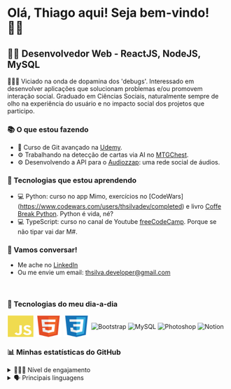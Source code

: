 
# Olá, Thiago aqui! Seja bem-vindo! 🙋‍♂️

## 👨‍💻 Desenvolvedor Web - ReactJS, NodeJS, MySQL

<p>👩🏻‍💼 Viciado na onda de dopamina dos 'debugs'. Interessado em desenvolver aplicações que solucionam problemas e/ou promovem interação social. Graduado em Ciências Sociais, naturalmente sempre de olho na experiência do usuário e no impacto social dos projetos que participo. </p>

### 📚 O que estou fazendo
- 📖 Curso de Git avançado na [Udemy](https://www.udemy.com/course/git-and-github-bootcamp/).
- ⚙️ Trabalhando na detecção de cartas via AI no [MTGChest](https://mtgchest.com).
- ⚙️ Desenvolvendo a API para o [Audiozzap](https://audiozzap.com): uma rede social de áudios.
### 🌱 Tecnologias que estou aprendendo
- 💻 Python: curso no app Mimo, exercícios no [CodeWars]
(https://www.codewars.com/users/thsilvadev/completed) e livro [Coffe Break Python](https://coffeebreakpython.com/). Python é vida, né?
- 💻 TypeScript: curso no canal de Youtube [freeCodeCamp](https://www.youtube.com/watch?v=30LWjhZzg50). Porque se não tipar vai dar M#.
### 💬 Vamos conversar!
- Me ache no [LinkedIn](https://www.linkedin.com/in/thiagosauro/)
- Ou me envie um email: thsilva.developer@gmail.com
<br/>

 ### 🚀 Tecnologias do meu dia-a-dia
 <div style="display: inline_block">
  <img align="center" alt="Js" height="50" width="60" src="https://raw.githubusercontent.com/devicons/devicon/master/icons/javascript/javascript-plain.svg">
  <img align="center" alt="HTML" height="50" width="60" src="https://raw.githubusercontent.com/devicons/devicon/master/icons/html5/html5-original.svg">
  <img align="center" alt="CSS" height="50" width="60" src="https://raw.githubusercontent.com/devicons/devicon/master/icons/css3/css3-original.svg">
  <img align="center" alt="Bootstrap" height="55" width="60" src="https://cdn.jsdelivr.net/gh/devicons/devicon@latest/icons/bootstrap/bootstrap-original.svg">     
  <img align="center" alt="MySQL" height="50" width="60" src="https://cdn.jsdelivr.net/gh/devicons/devicon@latest/icons/mysql/mysql-original.svg" >
  <img align="center" alt="Photoshop" height="50" width="60" src="https://cdn.jsdelivr.net/gh/devicons/devicon@latest/icons/photoshop/photoshop-original.svg">
  <img align="center" alt="Notion" height="50" width="60" src="https://cdn.jsdelivr.net/gh/devicons/devicon@latest/icons/notion/notion-original.svg" >
</div>

### 📊 Minhas estatísticas do GitHub

<details>
  <summary> 👩🏻‍🎓 Nível de engajamento </summary>
  <p>
    <img height="180" src="https://github-readme-stats.vercel.app/api?username=thsilvadev&show_icons=true&theme=cobalt">
  </p>
</details>
<details>
  <summary> 🗣️ Principais linguagens </summary>
  <p>
    <img height="180" src="https://github-readme-stats.vercel.app/api/top-langs/?username=thsilvadev&theme=cobalt&layout=compact">
  </p>
</details>
